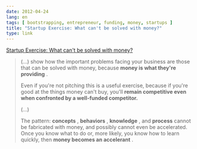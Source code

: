 ```yaml
---
date: 2012-04-24
lang: en
tags: [ bootstrapping, entrepreneur, funding, money, startups ]
title: "Startup Exercise: What can't be solved with money?"
type: link
---
```


[Startup Exercise: What can't be solved with
money?](http://blog.asmartbear.com/startup-money.html)

> (...) show how the important problems facing your business are those
> that can be solved with money, because **money is what they're
> providing** .
>
> Even if you're not pitching this is a useful exercise, because if
> you're good at the things money can't buy, you'll **remain competitive
> even when confronted by a well-funded competitor.**
>
> (...)
>
> The pattern: **concepts** , **behaviors** , **knowledge** , and
> **process** cannot be fabricated with money, and possibly cannot even
> be accelerated. Once you know what to do or, more likely, you know how
> to learn quickly, then **money becomes an accelerant** .

